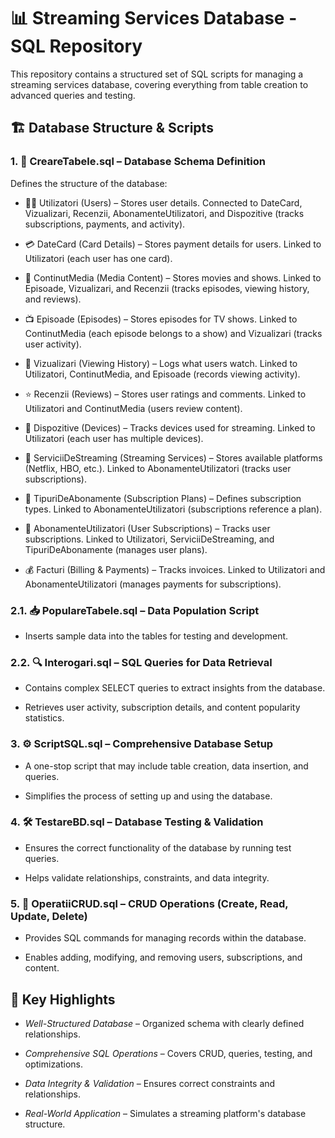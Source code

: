 # 📊 Streaming Services Database - SQL Repository

This repository contains a structured set of SQL scripts for managing a streaming services database, covering everything from table creation to advanced queries and testing.

## 🏗️ Database Structure & Scripts

### 1. 📜 CreareTabele.sql – Database Schema Definition

Defines the structure of the database:
-  🧑‍💻 Utilizatori (Users) – Stores user details. Connected to DateCard, Vizualizari, Recenzii, AbonamenteUtilizatori, and Dispozitive (tracks subscriptions, payments, and activity).

-  💳 DateCard (Card Details) – Stores payment details for users. Linked to Utilizatori (each user has one card).

-  🎥 ContinutMedia (Media Content) – Stores movies and shows. Linked to Episoade, Vizualizari, and Recenzii (tracks episodes, viewing history, and reviews).

-  📺 Episoade (Episodes) – Stores episodes for TV shows. Linked to ContinutMedia (each episode belongs to a show) and Vizualizari (tracks user activity).

-  👀 Vizualizari (Viewing History) – Logs what users watch. Linked to Utilizatori, ContinutMedia, and Episoade (records viewing activity).

-  ⭐ Recenzii (Reviews) – Stores user ratings and comments. Linked to Utilizatori and ContinutMedia (users review content).

-  📱 Dispozitive (Devices) – Tracks devices used for streaming. Linked to Utilizatori (each user has multiple devices).

-  🛒 ServiciiDeStreaming (Streaming Services) – Stores available platforms (Netflix, HBO, etc.). Linked to AbonamenteUtilizatori (tracks user subscriptions).

-  📄 TipuriDeAbonamente (Subscription Plans) – Defines subscription types. Linked to AbonamenteUtilizatori (subscriptions reference a plan).

-  📜 AbonamenteUtilizatori (User Subscriptions) – Tracks user subscriptions. Linked to Utilizatori, ServiciiDeStreaming, and TipuriDeAbonamente (manages user plans).

-  💰 Facturi (Billing & Payments) – Tracks invoices. Linked to Utilizatori and AbonamenteUtilizatori (manages payments for subscriptions).  

### 2.1. 📥 PopulareTabele.sql – Data Population Script

-  Inserts sample data into the tables for testing and development.


### 2.2. 🔍 Interogari.sql – SQL Queries for Data Retrieval

-  Contains complex SELECT queries to extract insights from the database.

-  Retrieves user activity, subscription details, and content popularity statistics.

### 3. ⚙️ ScriptSQL.sql – Comprehensive Database Setup

-  A one-stop script that may include table creation, data insertion, and queries.

-  Simplifies the process of setting up and using the database.

### 4. 🛠️ TestareBD.sql – Database Testing & Validation

-  Ensures the correct functionality of the database by running test queries.

-  Helps validate relationships, constraints, and data integrity.

### 5. 📝 OperatiiCRUD.sql – CRUD Operations (Create, Read, Update, Delete)

-  Provides SQL commands for managing records within the database.

-  Enables adding, modifying, and removing users, subscriptions, and content.

## 🌟 Key Highlights

-  *Well-Structured Database* – Organized schema with clearly defined relationships.

-  *Comprehensive SQL Operations* – Covers CRUD, queries, testing, and optimizations.

-  *Data Integrity & Validation* – Ensures correct constraints and relationships.

-  *Real-World Application* – Simulates a streaming platform's database structure.
